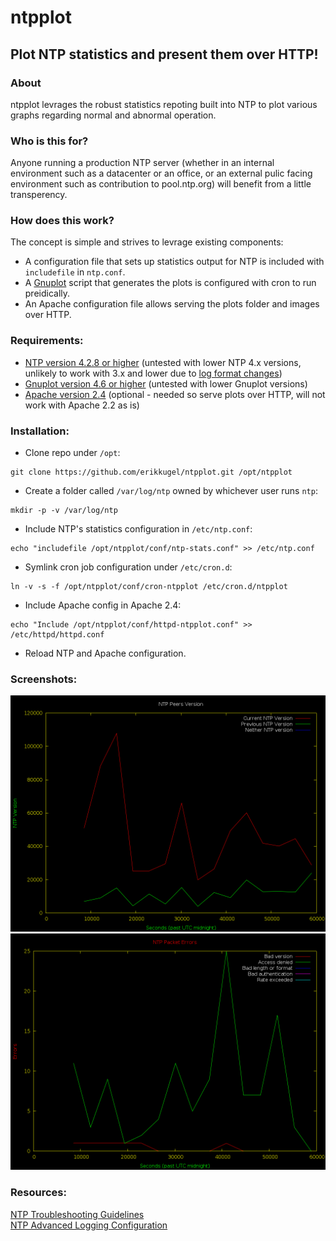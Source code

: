 # ntpplot
## Plot NTP statistics and present them over HTTP!

### About
ntpplot levrages the robust statistics repoting built into NTP to plot various
graphs regarding normal and abnormal operation.

### Who is this for?
Anyone running a production NTP server (whether in an internal environment such
as a datacenter or an office, or an external pulic facing environment such as
contribution to pool.ntp.org) will benefit from a little transperency.

### How does this work?
The concept is simple and strives to levrage existing components:  
- A configuration file that sets up statistics output for NTP is included with
`includefile` in `ntp.conf`.
- A [Gnuplot](http://www.gnuplot.info/) script that generates the plots is configured with cron to run
preidically.
- An Apache configuration file allows serving the plots folder and images over HTTP.

### Requirements:
- [NTP version 4.2.8 or higher](http://www.ntp.org/) (untested with lower NTP 4.x versions, unlikely to work with 3.x and lower due to [log format changes](http://www.ntp.org/ntpfaq/NTP-s-trouble.htm#TAB-STATFIL))
- [Gnuplot version 4.6 or higher](http://www.gnuplot.info/) (untested with lower Gnuplot versions)
- [Apache version 2.4](https://httpd.apache.org/docs/2.4/) (optional - needed so serve plots over HTTP, will not work with Apache 2.2 as is)

### Installation:
- Clone repo under `/opt`:
```
git clone https://github.com/erikkugel/ntpplot.git /opt/ntpplot
```
- Create a folder called `/var/log/ntp` owned by whichever user runs `ntp`:
```
mkdir -p -v /var/log/ntp
```
- Include NTP's statistics configuration in `/etc/ntp.conf`:
```
echo "includefile /opt/ntpplot/conf/ntp-stats.conf" >> /etc/ntp.conf
```
- Symlink cron job configuration under `/etc/cron.d`:
```
ln -v -s -f /opt/ntpplot/conf/cron-ntpplot /etc/cron.d/ntpplot
```
- Include Apache config in Apache 2.4:
```
echo "Include /opt/ntpplot/conf/httpd-ntpplot.conf" >> /etc/httpd/httpd.conf
```
- Reload NTP and Apache configuration.

### Screenshots:
![NTP Peer Versions](screenshots/sys_ntp_versions.png "NTP Peer Versions")
![NTP Packet Errors](screenshots/sys_packet_errors.png "NTP Peer Versions")

### Resources:
[NTP Troubleshooting Guidelines](http://www.ntp.org/ntpfaq/NTP-s-trouble.htm)  
[NTP Advanced Logging Configuration](https://www.novell.com/support/kb/doc.php?id=7009361)
